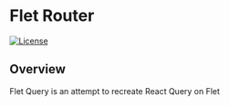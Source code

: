 # Flet Router

[![License](https://img.shields.io/badge/license-MIT-blue.svg)](https://opensource.org/licenses/MIT)

## Overview

Flet Query is an attempt to recreate React Query on Flet